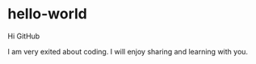 # hello-world

Hi GitHub

I am very exited about coding. I will enjoy sharing and learning with you.
